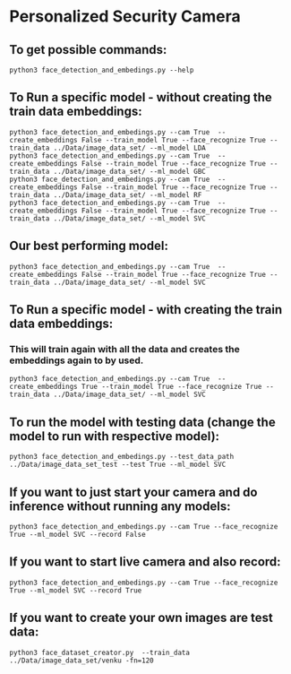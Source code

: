 # Personalized Security Camera

## To get possible commands:
```angular2html
python3 face_detection_and_embedings.py --help
```

## To Run a specific model - without creating the train data embeddings:
```
python3 face_detection_and_embedings.py --cam True  --create_embeddings False --train_model True --face_recognize True --train_data ../Data/image_data_set/ --ml_model LDA  
python3 face_detection_and_embedings.py --cam True  --create_embeddings False --train_model True --face_recognize True --train_data ../Data/image_data_set/ --ml_model GBC  
python3 face_detection_and_embedings.py --cam True  --create_embeddings False --train_model True --face_recognize True --train_data ../Data/image_data_set/ --ml_model RF
python3 face_detection_and_embedings.py --cam True  --create_embeddings False --train_model True --face_recognize True --train_data ../Data/image_data_set/ --ml_model SVC
```
## Our best performing model:
```
python3 face_detection_and_embedings.py --cam True  --create_embeddings False --train_model True --face_recognize True --train_data ../Data/image_data_set/ --ml_model SVC
```
## To Run a specific model - with creating the train data embeddings:
### This will train again with all the data and creates the embeddings again to by used.
```
python3 face_detection_and_embedings.py --cam True  --create_embeddings True --train_model True --face_recognize True --train_data ../Data/image_data_set/ --ml_model SVC
```

## To run the model with testing data (change the model to run with respective model):
```
python3 face_detection_and_embedings.py --test_data_path ../Data/image_data_set_test --test True --ml_model SVC

```

## If you want to just start your camera and do inference without running any models:
```angular2html
python3 face_detection_and_embedings.py --cam True --face_recognize True --ml_model SVC --record False  
```

## If you want to start live camera and also record:
```angular2html
python3 face_detection_and_embedings.py --cam True --face_recognize True --ml_model SVC --record True
```

## If you want to create your own images are test data:
```angular2html
python3 face_dataset_creator.py  --train_data ../Data/image_data_set/venku -fn=120
```